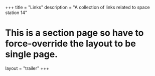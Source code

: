﻿+++
title = "Links"
description = "A collection of links related to space station 14"
# This is a section page so have to force-override the layout to be single page.
layout = "trailer"
+++
